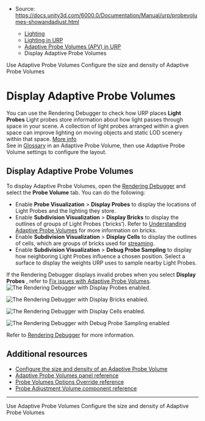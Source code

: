 * Source: https://docs.unity3d.com/6000.0/Documentation/Manual/urp/probevolumes-showandadjust.html

  * [Lighting](https://docs.unity3d.com/6000.0/Documentation/Manual/LightingOverview.html)
  * [Lighting in URP](https://docs.unity3d.com/6000.0/Documentation/Manual/urp/lighting-landing.html)
  * [Adaptive Probe Volumes (APV) in URP](https://docs.unity3d.com/6000.0/Documentation/Manual/urp/probevolumes.html)
  * Display Adaptive Probe Volumes


[](https://docs.unity3d.com/6000.0/Documentation/Manual/urp/probevolumes-use.html)
Use Adaptive Probe Volumes
[](https://docs.unity3d.com/6000.0/Documentation/Manual/urp/probevolumes-changedensity.html)
Configure the size and density of Adaptive Probe Volumes
# Display Adaptive Probe Volumes
You can use the Rendering Debugger to check how URP places **Light Probes** Light probes store information about how light passes through space in your scene. A collection of light probes arranged within a given space can improve lighting on moving objects and static LOD scenery within that space. [More info](https://docs.unity3d.com/6000.0/Documentation/Manual/LightProbes.html)  
See in [Glossary](https://docs.unity3d.com/6000.0/Documentation/Manual/Glossary.html#LightProbe) in an Adaptive Probe Volume, then use Adaptive Probe Volume settings to configure the layout.
## Display Adaptive Probe Volumes
To display Adaptive Probe Volumes, open the [Rendering Debugger](https://docs.unity3d.com/6000.0/Documentation/Manual/urp/features/rendering-debugger.html) and select the **Probe Volume** tab.
You can do the following:
  * Enable **Probe Visualization** > **Display Probes** to display the locations of Light Probes and the lighting they store.
  * Enable **Subdivision Visualization** > **Display Bricks** to display the outlines of groups of Light Probes (‘bricks’). Refer to [Understanding Adaptive Probe Volumes](https://docs.unity3d.com/6000.0/Documentation/Manual/urp/probevolumes-concept.html#how-probe-volumes-work) for more information on bricks.
  * Enable **Subdivision Visualization** > **Display Cells** to display the outlines of cells, which are groups of bricks used for [streaming](https://docs.unity3d.com/6000.0/Documentation/Manual/urp/probevolumes-streaming.html).
  * Enable **Subdivision Visualization** > **Debug Probe Sampling** to display how neighboring Light Probes influence a chosen position. Select a surface to display the weights URP uses to sample nearby Light Probes.


If the Rendering Debugger displays invalid probes when you select **Display Probes** , refer to [Fix issues with Adaptive Probe Volumes](https://docs.unity3d.com/6000.0/Documentation/Manual/urp/probevolumes-fixissues.html).
![The Rendering Debugger with Display Probes enabled.](https://docs.unity3d.com/6000.0/Documentation/uploads/urp/probe-volumes/probevolumes-debug-displayprobes.PNG)  

![The Rendering Debugger with Display Bricks enabled.](https://docs.unity3d.com/6000.0/Documentation/uploads/urp/probe-volumes/probevolumes-debug-displayprobebricks1.PNG)  

![The Rendering Debugger with Display Cells enabled.](https://docs.unity3d.com/6000.0/Documentation/uploads/urp/probe-volumes/probevolumes-debug-displayprobecells.PNG)  

![The Rendering Debugger with Debug Probe Sampling enabled](https://docs.unity3d.com/6000.0/Documentation/uploads/urp/probe-volumes/APVsamplingDebug.png)  

Refer to [Rendering Debugger](https://docs.unity3d.com/6000.0/Documentation/Manual/urp/features/rendering-debugger.html) for more information.
## Additional resources
  * [Configure the size and density of an Adaptive Probe Volume](https://docs.unity3d.com/6000.0/Documentation/Manual/urp/probevolumes-changedensity.html)
  * [Adaptive Probe Volumes panel reference](https://docs.unity3d.com/6000.0/Documentation/Manual/urp/probevolumes-lighting-panel-reference.html)
  * [Probe Volumes Options Override reference](https://docs.unity3d.com/6000.0/Documentation/Manual/urp/probevolumes-options-override-reference.html)
  * [Probe Adjustment Volume component reference](https://docs.unity3d.com/6000.0/Documentation/Manual/urp/probevolumes-adjustment-volume-component-reference.html)


* * *
[](https://docs.unity3d.com/6000.0/Documentation/Manual/urp/probevolumes-use.html)
Use Adaptive Probe Volumes
[](https://docs.unity3d.com/6000.0/Documentation/Manual/urp/probevolumes-changedensity.html)
Configure the size and density of Adaptive Probe Volumes
